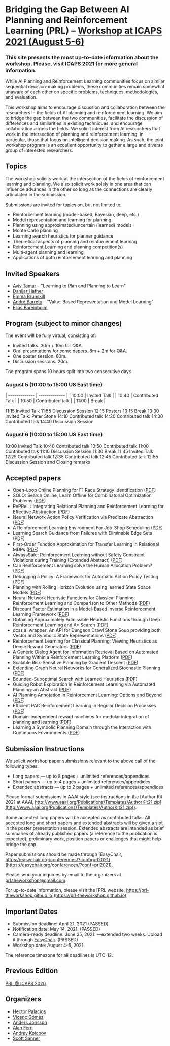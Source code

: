 # Bridging the Gap Between AI Planning and Reinforcement Learning (PRL) – [Workshop at ICAPS 2021 (August 5-6)](https://icaps21.icaps-conference.org/workshops/PRL/)

### This site presents the most up-to-date information about the workshop. Please, visit [ICAPS 2021](https://icaps21.icaps-conference.org/) for more general information.

While AI Planning and Reinforcement Learning communities focus on similar sequential decision-making problems, these communities remain somewhat unaware of each other on specific problems, techniques, methodologies, and evaluation.

This workshop aims to encourage discussion and collaboration between the researchers in the fields of AI planning and reinforcement learning. We aim to bridge the gap between the two communities, facilitate the discussion of differences and similarities in existing techniques, and encourage collaboration across the fields. We solicit interest from AI researchers that work in the intersection of planning and reinforcement learning, in particular, those that focus on intelligent decision making. As such, the joint workshop program is an excellent opportunity to gather a large and diverse group of interested researchers.

## Topics

The workshop solicits work at the intersection of the fields of reinforcement learning and planning. We also solicit work solely in one area that can influence advances in the other so long as the connections are clearly articulated in the submission.

Submissions are invited for topics on, but not limited to:

- Reinforcement learning (model-based, Bayesian, deep, etc.)
- Model representation and learning for planning
- Planning using approximated/uncertain (learned) models
- Monte Carlo planning
- Learning search heuristics for planner guidance
- Theoretical aspects of planning and reinforcement learning
- Reinforcement Learning and planning competition(s)
- Multi-agent planning and learning
- Applications of both reinforcement learning and planning

## Invited Speakers

- [Aviv Tamar](https://avivt.github.io/avivt/) – "Learning to Plan and Planning to Learn"
- [Danijar Hafner](https://danijar.com)
- [Emma Brunskill](https://cs.stanford.edu/people/ebrun/)
- [André Barreto](https://www.lncc.br/~amsb/) – "Value-Based Representation and Model Learning"
- [Elias Bareinboim](https://causalai.net)

## Program (subject to minor changes)

The event will be fully virtual, consisting of:

* Invited talks. 30m + 10m for Q&A.
* Oral presentations for some papers. 8m + 2m for Q&A.
* One poster session. 60m.
* Discussion sessions. 20m.

The program spans 10 hours split into two consecutive days

### August 5 (10:00 to 15:00 US East time)

| ------------- | ------------- |
| 10:00  | Invited Talk  |
| 10:40  | Contributed Talk  |
| 10:50  |	Contributed talk |
| 11:00  |  Break |

11:15	Invited Talk
11:55	Discussion Session
12:15	Posters
13:15	Break
13:30	Invited Talk: Peter Stone
14:10	Contributed talk
14:20	Contributed talk
14:30	Contributed talk
14:40	Discussion Session

### August 6 (10:00 to 15:00 US East time)
10:00	Invited Talk
10:40	Contributed talk
10:50	Contributed talk
11:00	Contributed talk
11:10 Discussion Session
11:30	Break
11:45 Invited Talk
12:25	Contributed talk
12:35	Contributed talk
12:45 Contributed talk
12:55	Discussion Session and Closing remarks

## Accepted papers

* Open-Loop Online Planning for F1 Race Strategy Identification ([PDF](prl2021/papers/PRL2021_paper_1.pdf))
* SOLO: Search Online, Learn Offline for Combinatorial Optimization Problems ([PDF](prl2021/papers/PRL2021_paper_4.pdf))
* RePReL : Integrating Relational Planning and Reinforcement Learning for Effective Abstraction ([PDF](prl2021/papers/PRL2021_paper_5.pdf))
* Neural Network Action Policy Verification via Predicate Abstraction ([PDF](prl2021/papers/PRL2021_paper_7.pdf))
* A Reinforcement Learning Environment For Job-Shop Scheduling ([PDF](prl2021/papers/PRL2021_paper_9.pdf))
* Learning Search Guidance from Failures with Eliminable Edge Sets ([PDF](prl2021/papers/PRL2021_paper_10.pdf))
* First-Order Function Approximation for Transfer Learning in Relational MDPs ([PDF](prl2021/papers/PRL2021_paper_11.pdf))
* AlwaysSafe: Reinforcement Learning without Safety Constraint Violations during Training (Extended Abstract) ([PDF](prl2021/papers/PRL2021_paper_13.pdf))
* Can Reinforcement Learning solve the Human Allocation Problem? ([PDF](prl2021/papers/PRL2021_paper_15.pdf))
* Debugging a Policy: A Framework for Automatic Action Policy Testing ([PDF](prl2021/papers/PRL2021_paper_16.pdf))
* Planning with Rolling Horizon Evolution using learned State Space Models ([PDF](prl2021/papers/PRL2021_paper_17.pdf))
* Neural Network Heuristic Functions for Classical Planning: Reinforcement Learning and Comparison to Other Methods ([PDF](prl2021/papers/PRL2021_paper_20.pdf))
* Discount Factor Estimation in a Model-Based Inverse Reinforcement Learning Framework ([PDF](prl2021/papers/PRL2021_paper_21.pdf))
* Obtaining Approximately Admissible Heuristic Functions through Deep Reinforcement Learning and A* Search ([PDF](prl2021/papers/PRL2021_paper_23.pdf))
* dcss ai wrapper: An API for Dungeon Crawl Stone Soup providing both Vector and Symbolic State Representations ([PDF](prl2021/papers/PRL2021_paper_24.pdf))
* Reinforcement Learning for Classical Planning: Viewing Heuristics as Dense Reward Generators ([PDF](prl2021/papers/PRL2021_paper_26.pdf))
* A Generic Dialog Agent for Information Retrieval Based on Automated Planning Within a Reinforcement Learning Platform ([PDF](prl2021/papers/PRL2021_paper_28.pdf))
* Scalable Risk-Sensitive Planning by Gradient Descent ([PDF](prl2021/papers/PRL2021_paper_30.pdf))
* Extending Graph Neural Networks for Generalized Stochastic Planning ([PDF](prl2021/papers/PRL2021_paper_31.pdf))
* Bounded-Suboptimal Search with Learned Heuristics ([PDF](prl2021/papers/PRL2021_paper_33.pdf))
* Guiding Robot Exploration in Reinforcement Learning via Automated Planning: an Abstract ([PDF](prl2021/papers/PRL2021_paper_35.pdf))
* AI Planning Annotation in Reinforcement Learning: Options and Beyond ([PDF](prl2021/papers/PRL2021_paper_36.pdf))
* Efficient PAC Reinforcement Learning in Regular Decision Processes ([PDF](prl2021/papers/PRL2021_paper_37.pdf))
* Domain-independent reward machines for modular integration of planning and learning ([PDF](prl2021/papers/PRL2021_paper_38.pdf))
* Learning a Symbolic Planning Domain through the Interaction with Continuous Environments ([PDF](prl2021/papers/PRL2021_paper_39.pdf))


## Submission Instructions

We solicit workshop paper submissions relevant to the above call of the following types:
- Long papers — up to 8 pages + unlimited references/appendices
- Short papers — up to 4 pages + unlimited references/appendices
- Extended abstracts — up to 2 pages + unlimited references/appendices

Please format submissions in AAAI style (see instructions in the [Author Kit 2021 at AAAI, http://www.aaai.org/Publications/Templates/AuthorKit21.zip](http://www.aaai.org/Publications/Templates/AuthorKit21.zip)).

Some accepted long papers will be accepted as contributed talks. All accepted long and short papers and extended abstracts will be given a slot in the poster presentation session. Extended abstracts are intended as brief summaries of already published papers (a reference to the publication is expected), preliminary work, position papers or challenges that might help bridge the gap.

Paper submissions should be made through [EasyChair, https://easychair.org/conferences/?conf=prl2021](https://easychair.org/conferences/?conf=prl2021).

Please send your inquiries by email to the organizers at [prl.theworkshop@gmail.com](mailto:prl.theworkshop@gmail.com).

For up-to-date information, please visit the [PRL website, https://prl-theworkshop.github.io](https://prl-theworkshop.github.io).


## Important Dates

- Submission deadline: April 21, 2021 (PASSED)
- Notification date: May 14, 2021. (PASSED)
- Camera-ready deadline: June 25, 2021. ––extended two weeks. Upload it through [EasyChair](https://easychair.org/conferences/?conf=prl2021). (PASSED)
- Workshop date: August 4-6, 2021

The reference timezone for all deadlines is UTC-12.

## Previous Edition

[PRL @ ICAPS 2020](https://prl-theworkshop.github.io/icaps20subpages.icaps-conference.org/workshops/prl/)

## Organizers

- [Hector Palacios](http://hectorpalacios.net/)
- [Vicenç Gómez](https://www.upf.edu/web/vgomez)
- [Anders Jonsson](https://www.upf.edu/web/anders-jonsson)
- [Alan Fern](http://web.engr.oregonstate.edu/~afern/)
- [Andrey Kolobov](https://www.microsoft.com/en-us/research/people/akolobov/)
- [Scott Sanner](http://d3m.mie.utoronto.ca)
